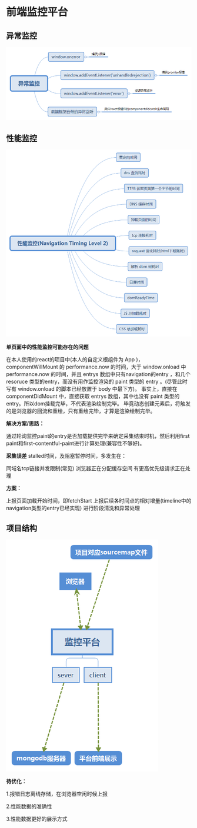 # 前端监控平台
## 异常监控
![image](doc/异常监控.png)
## 性能监控
![image](doc/性能监控.png)

**单页面中的性能监控可能存在的问题**

在本人使用的react的项目中(本人的自定义根组件为  App  )，
componentWillMount  的  performance.now  的时间，大于  window.onload  中  performance.now  的时间，并且  entrys  数组中只有navigation的entry  ，和几个  resoruce  类型的entry，而没有用作监控渲染的   paint  类型的  entry  。(尽管此时写有  window.onload  的脚本已经放置于  body  中最下方)。
事实上，直接在  componentDidMount  中，直接获取  entrys  数组，其中也没有  paint  类型的  entry。所以dom挂载完毕，不代表渲染绘制完毕。
毕竟动态创建元素后，将触发的是浏览器的回流和重绘，只有重绘完毕，才算是渲染绘制完毕。

**解决方案/思路：**

通过轮询监控paint的entry是否加载提供完毕来确定采集结束时机，然后利用first paint和first-contentful-paint进行计算处理(兼容性不够好)。

**采集误差**
stalled时间，及阻塞暂停时间，多发生在：

同域名tcp链接并发限制(常见)
浏览器正在分配缓存空间
有更高优先级请求正在处理

**方案：**

上报页面加载开始时间，即fetchStart
上报后续各时间点的相对增量(timeline中的navigation类型的entry已经实现)
进行阶段清洗和异常处理


## 项目结构

![image](doc/监控平台.png)


**待优化：**

1.报错日志离线存储，在浏览器空闲时候上报

2.性能数据的准确性

3.性能数据更好的展示方式